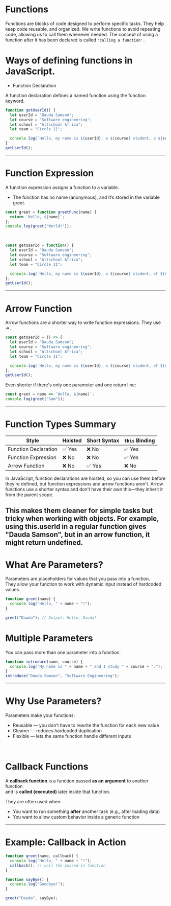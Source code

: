 # Functions 

Functions are blocks of code designed to perform specific tasks. They help keep code reusable, and organized. 
We write functions to avoid repeating code, allowing us to call them whenever needed. The concept of using a function after it has been declared is called `'calling a function'.`

# Ways of defining functions in JavaScript.

* Function Declaration

A function declaration defines a named function using the function keyword.

```js {monaco-run} {autorun:false}
function getUserId() {
  let userId = "Dauda Samson";
  let course = "Software engineering";
  let school = "Altschool Africa";
  let team = "Circle 11";

  console.log(`Hello, my name is ${userId}, a ${course} student, a ${school}. I belong to the unique ${team}.`);
}
getUserId();
```
---

# Function Expression 

A function expression assigns a function to a variable.

* The function has no name (anonymous), and It’s stored in the variable greet.

```js {monaco-run} {autorun:false} 
const greet = function greetFunc(name) {
  return `Hello, ${name}`;
};
console.log(greet("World!")); 
```
<br>

```js {monaco-run} {autorun:false} 
const getUserId = function() {
  let userId = "Dauda Samson";
  let course = "Software engineering";
  let school = "Altschool Africa";
  let team = "Circle 11";

  console.log(`Hello, my name is ${userId}, a ${course} student, of ${school}. I belong to the unique ${team}.`);
}; 
getUserId();
```

---

# Arrow Function

Arrow functions are a shorter way to write function expressions. They use =>.

```js {monaco-run} {autorun:false} 
const getUserId = () => {
  let userId = "Dauda Samson";
  let course = "Software engineering";
  let school = "Altschool Africa";
  let team = "Circle 11";

  console.log(`Hello, my name is ${userId}, a ${course} student, of ${school}. I belong to the unique ${team}.`);
};
getUserId();
```

Even shorter if there's only one parameter and one return line:
```js {monaco-run} {autorun:false} 
const greet = name => `Hello, ${name}`;
console.log(greet("Sam"));
```

---

# Function Types Summary

| Style               | Hoisted | Short Syntax | `this` Binding |
|--------------------|---------|--------------|----------------|
| Function Declaration | ✅ Yes  | ❌ No         | ✅ Yes         |
| Function Expression  | ❌ No   | ❌ No         | ✅ Yes         |
| Arrow Function       | ❌ No   | ✅ Yes        | ❌ No          |

In JavaScript, function declarations are hoisted, so you can use them before they’re defined, but function expressions and arrow functions aren’t. Arrow functions use a shorter syntax and don’t have their own this—they inherit it from the parent scope. 

This makes them cleaner for simple tasks but tricky when working with objects. For example, using this.userId in a regular function gives "Dauda Samson", but in an arrow function, it might return undefined.
---

# What Are Parameters?

Parameters are placeholders for values that you pass into a function.  
They allow your function to work with dynamic input instead of hardcoded values.

```js {monaco-run} {autorun:false}
function greet(name) {
  console.log("Hello, " + name + "!");
}

greet("Dauda"); // Output: Hello, Dauda!
```
# Multiple Parameters

You can pass more than one parameter into a function.

```js {monaco-run} {autorun:false}
function introduce(name, course) {
  console.log("My name is " + name + " and I study " + course + ".");
} 
introduce("Dauda Samson", "Software Engineering");
```

---

# Why Use Parameters?

Parameters make your functions:

- Reusable — you don’t have to rewrite the function for each new value
- Cleaner — reduces hardcoded duplication
- Flexible — lets the same function handle different inputs

<br>

# Callback Functions

A **callback function** is a function passed **as an argument** to another function  
and is **called (executed)** later inside that function.

They are often used when:
- You want to run something **after** another task (e.g., after loading data)
- You want to allow custom behavior inside a generic function

---

#  Example: Callback in Action

```ts {monaco-run} {autorun:false}
function greet(name, callback) {
  console.log("Hello, " + name + "!");
  callback(); // call the passed-in function
}

function sayBye() {
  console.log("Goodbye!");
}

greet("Dauda", sayBye);
```
